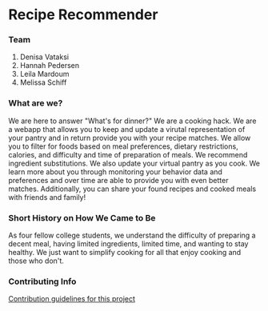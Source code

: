 # Recipe Recommender

### Team
1. Denisa Vataksi
2. Hannah Pedersen
3. Leila Mardoum
4. Melissa Schiff

### What are we?
We are here to answer "What's for dinner?" We are a cooking hack. We are a webapp that allows you to keep and update a virutal representation of your pantry and in return provide you with your recipe matches. We allow you to filter for foods based on meal preferences, dietary restrictions, calories, and difficulty and time of preparation of meals. We recommend ingredient substitutions. We also update your virtual pantry as you cook. We learn more about you through monitoring your behavior data and preferences and over time are able to provide you with even better matches. Additionally, you can share your found recipes and cooked meals with friends and family!

### Short History on How We Came to Be
As four fellow college students, we understand the difficulty of preparing a decent meal, having limited ingredients, limited time, and wanting to stay healthy. We just want to simplify cooking for all that enjoy cooking and those who don't. 

### Contributing Info
[Contribution guidelines for this project](docs/CONTRIBUTING.md)


